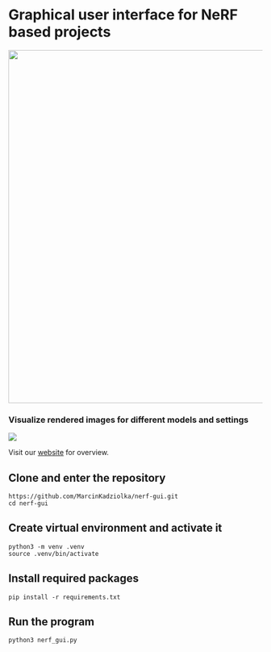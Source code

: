 # Graphical user interface for NeRF based projects

<img src="https://github.com/MarcinKadziolka/nerf-gui/assets/30349386/55cb3e88-c2f6-47b3-8c06-0b2ebee25fd3" width="700">

### Visualize rendered images for different models and settings

![](https://media0.giphy.com/media/v1.Y2lkPTc5MGI3NjExbzRqMDR1cHcxbTQ5b3Nob28ybGs5bXoxN2pibmNnZjVmbmhudGxuaSZlcD12MV9pbnRlcm5hbF9naWZfYnlfaWQmY3Q9Zw/z7WSsSFOM6zZfRVB75/giphy.gif)


Visit our [website](https://marcinkadziolka.github.io/nerf-gui/) for overview.

## Clone and enter the repository
```
https://github.com/MarcinKadziolka/nerf-gui.git
cd nerf-gui
```
## Create virtual environment and activate it
```
python3 -m venv .venv
source .venv/bin/activate
```
## Install required packages
```
pip install -r requirements.txt
```
## Run the program
```
python3 nerf_gui.py
```
